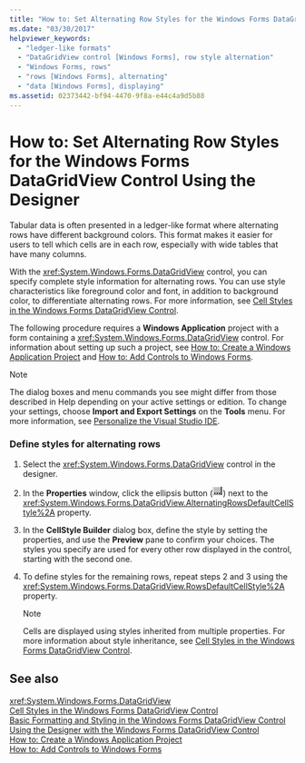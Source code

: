 ```yaml
---
title: "How to: Set Alternating Row Styles for the Windows Forms DataGridView Control Using the Designer"
ms.date: "03/30/2017"
helpviewer_keywords: 
  - "ledger-like formats"
  - "DataGridView control [Windows Forms], row style alternation"
  - "Windows Forms, rows"
  - "rows [Windows Forms], alternating"
  - "data [Windows Forms], displaying"
ms.assetid: 02373442-bf94-4470-9f8a-e44c4a9d5b88
---
```

# How to: Set Alternating Row Styles for the Windows Forms DataGridView Control Using the Designer
Tabular data is often presented in a ledger-like format where alternating rows have different background colors. This format makes it easier for users to tell which cells are in each row, especially with wide tables that have many columns.  
  
 With the <xref:System.Windows.Forms.DataGridView> control, you can specify complete style information for alternating rows. You can use style characteristics like foreground color and font, in addition to background color, to differentiate alternating rows. For more information, see [Cell Styles in the Windows Forms DataGridView Control](../../../../docs/framework/winforms/controls/cell-styles-in-the-windows-forms-datagridview-control.md).  
  
 The following procedure requires a **Windows Application** project with a form containing a <xref:System.Windows.Forms.DataGridView> control. For information about setting up such a project, see [How to: Create a Windows Application Project](https://msdn.microsoft.com/library/b2f93fed-c635-4705-8d0e-cf079a264efa) and [How to: Add Controls to Windows Forms](../../../../docs/framework/winforms/controls/how-to-add-controls-to-windows-forms.md).  
  
> [!NOTE]
>  The dialog boxes and menu commands you see might differ from those described in Help depending on your active settings or edition. To change your settings, choose **Import and Export Settings** on the **Tools** menu. For more information, see [Personalize the Visual Studio IDE](/visualstudio/ide/personalizing-the-visual-studio-ide).  
  
### Define styles for alternating rows  
  
1.  Select the <xref:System.Windows.Forms.DataGridView> control in the designer.  
  
2.  In the **Properties** window, click the ellipsis button (![VisualStudioEllipsesButton screenshot](../../../../docs/framework/winforms/media/vbellipsesbutton.png "vbEllipsesButton")) next to the <xref:System.Windows.Forms.DataGridView.AlternatingRowsDefaultCellStyle%2A> property.  
  
3.  In the **CellStyle Builder** dialog box, define the style by setting the properties, and use the **Preview** pane to confirm your choices. The styles you specify are used for every other row displayed in the control, starting with the second one.  
  
4.  To define styles for the remaining rows, repeat steps 2 and 3 using the <xref:System.Windows.Forms.DataGridView.RowsDefaultCellStyle%2A> property.  
  
    > [!NOTE]
    >  Cells are displayed using styles inherited from multiple properties. For more information about style inheritance, see [Cell Styles in the Windows Forms DataGridView Control](../../../../docs/framework/winforms/controls/cell-styles-in-the-windows-forms-datagridview-control.md).  
  
## See also
 <xref:System.Windows.Forms.DataGridView>  
 [Cell Styles in the Windows Forms DataGridView Control](../../../../docs/framework/winforms/controls/cell-styles-in-the-windows-forms-datagridview-control.md)  
 [Basic Formatting and Styling in the Windows Forms DataGridView Control](../../../../docs/framework/winforms/controls/basic-formatting-and-styling-in-the-windows-forms-datagridview-control.md)  
 [Using the Designer with the Windows Forms DataGridView Control](../../../../docs/framework/winforms/controls/using-the-designer-with-the-windows-forms-datagridview-control.md)  
 [How to: Create a Windows Application Project](https://msdn.microsoft.com/library/b2f93fed-c635-4705-8d0e-cf079a264efa)  
 [How to: Add Controls to Windows Forms](../../../../docs/framework/winforms/controls/how-to-add-controls-to-windows-forms.md)
